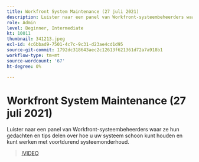 ```yaml
---
title: Workfront System Maintenance (27 juli 2021)
description: Luister naar een panel van Workfront-systeembeheerders waar ze hun gedachten en tips delen over hoe u uw systeem schoon kunt houden en kunt blijven werken met het continue systeem... (Beschrijvingen moeten tussen de 60 en 160 tekens lang zijn)
role: Admin
level: Beginner, Intermediate
kt: 10011
thumbnail: 341213.jpeg
exl-id: 4c6bbad9-7501-4c7c-9c31-d23ae4cd1d95
source-git-commit: 1792dc318643aec2c12613f621361d72a7a918b1
workflow-type: tm+mt
source-wordcount: '67'
ht-degree: 0%

---
```


# Workfront System Maintenance (27 juli 2021)

Luister naar een panel van Workfront-systeembeheerders waar ze hun gedachten en tips delen over hoe u uw systeem schoon kunt houden en kunt werken met voortdurend systeemonderhoud.

>[!VIDEO](https://video.tv.adobe.com/v/341213/?quality=12&learn=on)
